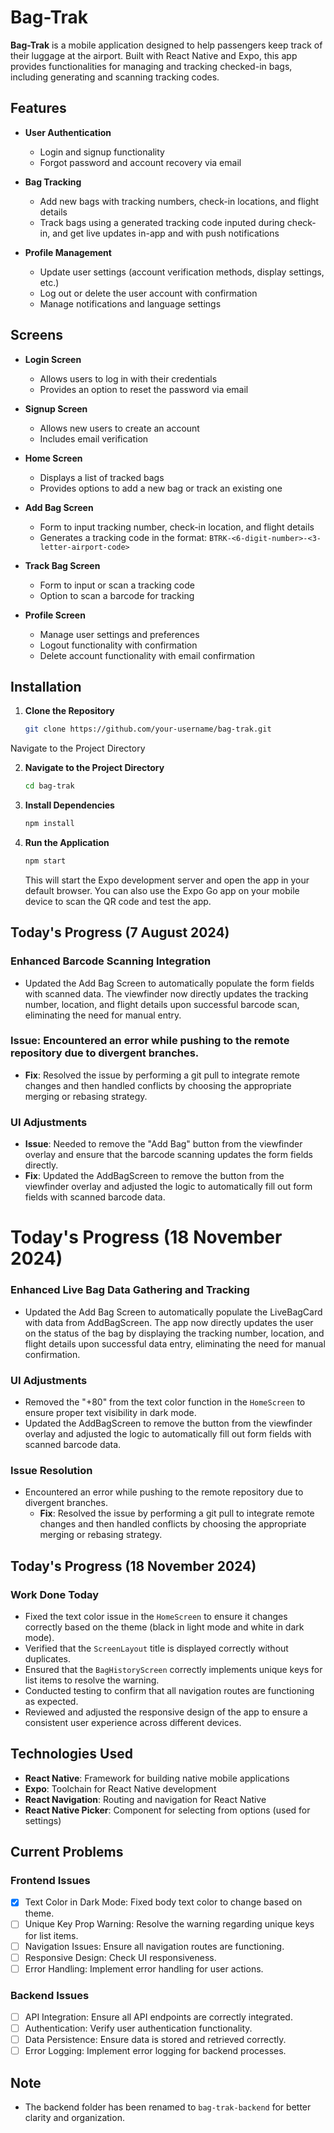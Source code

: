 # Bag-Trak

**Bag-Trak** is a mobile application designed to help passengers keep track of their luggage at the airport. Built with React Native and Expo, this app provides functionalities for managing and tracking checked-in bags, including generating and scanning tracking codes.

## Features

- **User Authentication**
  - Login and signup functionality
  - Forgot password and account recovery via email

- **Bag Tracking**
  - Add new bags with tracking numbers, check-in locations, and flight details
  - Track bags using a generated tracking code inputed during check-in, and get live updates in-app and with push notifications

- **Profile Management**
  - Update user settings (account verification methods, display settings, etc.)
  - Log out or delete the user account with confirmation
  - Manage notifications and language settings

## Screens

- **Login Screen**
  - Allows users to log in with their credentials
  - Provides an option to reset the password via email

- **Signup Screen**
  - Allows new users to create an account
  - Includes email verification

- **Home Screen**
  - Displays a list of tracked bags
  - Provides options to add a new bag or track an existing one

- **Add Bag Screen**
  - Form to input tracking number, check-in location, and flight details
  - Generates a tracking code in the format: `BTRK-<6-digit-number>-<3-letter-airport-code>`

- **Track Bag Screen**
  - Form to input or scan a tracking code
  - Option to scan a barcode for tracking

- **Profile Screen**
  - Manage user settings and preferences
  - Logout functionality with confirmation
  - Delete account functionality with email confirmation

## Installation

1. **Clone the Repository**

   ```bash
   git clone https://github.com/your-username/bag-trak.git
Navigate to the Project Directory

2. **Navigate to the Project Directory**

   ```bash
   cd bag-trak
   ```

3. **Install Dependencies**

   ```bash
   npm install
   ```

4. **Run the Application**

   ```bash
   npm start
   ```

   This will start the Expo development server and open the app in your default browser. You can also use the Expo Go app on your mobile device to scan the QR code and test the app.

## Today's Progress (7 August 2024)

### Enhanced Barcode Scanning Integration
- Updated the Add Bag Screen to automatically populate the form fields with scanned data. The viewfinder now directly updates the tracking number, location, and flight details upon successful barcode scan, eliminating the need for manual entry.

### Issue: Encountered an error while pushing to the remote repository due to divergent branches.
- **Fix**: Resolved the issue by performing a git pull to integrate remote changes and then handled conflicts by choosing the appropriate merging or rebasing strategy.

### UI Adjustments
- **Issue**: Needed to remove the "Add Bag" button from the viewfinder overlay and ensure that the barcode scanning updates the form fields directly.
- **Fix**: Updated the AddBagScreen to remove the button from the viewfinder overlay and adjusted the logic to automatically fill out form fields with scanned barcode data.

# Today's Progress (18 November 2024)

### Enhanced Live Bag Data Gathering and Tracking
- Updated the Add Bag Screen to automatically populate the LiveBagCard with data from AddBagScreen. The app now directly updates the user on the status of the bag by displaying the tracking number, location, and flight details upon successful data entry, eliminating the need for manual confirmation.

### UI Adjustments
- Removed the "+80" from the text color function in the `HomeScreen` to ensure proper text visibility in dark mode.
- Updated the AddBagScreen to remove the button from the viewfinder overlay and adjusted the logic to automatically fill out form fields with scanned barcode data.

### Issue Resolution
- Encountered an error while pushing to the remote repository due to divergent branches.
  - **Fix**: Resolved the issue by performing a git pull to integrate remote changes and then handled conflicts by choosing the appropriate merging or rebasing strategy.

## Today's Progress (18 November 2024)

### Work Done Today
- Fixed the text color issue in the `HomeScreen` to ensure it changes correctly based on the theme (black in light mode and white in dark mode).
- Verified that the `ScreenLayout` title is displayed correctly without duplicates.
- Ensured that the `BagHistoryScreen` correctly implements unique keys for list items to resolve the warning.
- Conducted testing to confirm that all navigation routes are functioning as expected.
- Reviewed and adjusted the responsive design of the app to ensure a consistent user experience across different devices.


## Technologies Used
- **React Native**: Framework for building native mobile applications
- **Expo**: Toolchain for React Native development
- **React Navigation**: Routing and navigation for React Native
- **React Native Picker**: Component for selecting from options (used for settings)

## Current Problems
### Frontend Issues
- [x] Text Color in Dark Mode: Fixed body text color to change based on theme.
- [ ] Unique Key Prop Warning: Resolve the warning regarding unique keys for list items.
- [ ] Navigation Issues: Ensure all navigation routes are functioning.
- [ ] Responsive Design: Check UI responsiveness.
- [ ] Error Handling: Implement error handling for user actions.

### Backend Issues
- [ ] API Integration: Ensure all API endpoints are correctly integrated.
- [ ] Authentication: Verify user authentication functionality.
- [ ] Data Persistence: Ensure data is stored and retrieved correctly.
- [ ] Error Logging: Implement error logging for backend processes.

## Note
- The backend folder has been renamed to `bag-trak-backend` for better clarity and organization.
